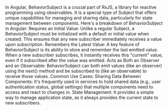 In Angular, BehaviorSubject is a crucial part of RxJS, a library for reactive programming using observables. It is a special type of Subject that offers unique capabilities for managing and sharing data, particularly for state management between components.
Here's a breakdown of BehaviorSubject in Angular:
Requires an Initial Value:
Unlike a regular Subject, a BehaviorSubject must be initialized with a default or initial value when created. This ensures that any new subscriber immediately receives a value upon subscription.
Remembers the Latest Value:
A key feature of BehaviorSubject is its ability to store and remember the last emitted value. When a new subscriber subscribes, it instantly receives this "current" value, even if it subscribed after the value was emitted.
Acts as Both an Observer and an Observable:
BehaviorSubject can both emit values (like an observer) using the next() method and be subscribed to (like an observable) to receive those values.
Common Use Cases:
Sharing Data Between Components: It's frequently used in services to hold shared data (e.g., user authentication status, global settings) that multiple components need to access and react to changes in.
State Management: It provides a simple way to manage application state, as it always provides the current state to new subscribers.
